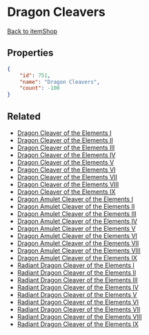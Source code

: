 # Dragon Cleavers

<no description available>

[Back to itemShop](../item-shops.md)

## Properties

```json
{
    "id": 751,
    "name": "Dragon Cleavers",
    "count": -100
}
```

## Related

- [Dragon Cleaver of the Elements I](../items/20981-dragon-cleaver-of-the-elements-i.md)
- [Dragon Cleaver of the Elements II](../items/20982-dragon-cleaver-of-the-elements-ii.md)
- [Dragon Cleaver of the Elements III](../items/20983-dragon-cleaver-of-the-elements-iii.md)
- [Dragon Cleaver of the Elements IV](../items/20984-dragon-cleaver-of-the-elements-iv.md)
- [Dragon Cleaver of the Elements V](../items/20985-dragon-cleaver-of-the-elements-v.md)
- [Dragon Cleaver of the Elements VI](../items/20986-dragon-cleaver-of-the-elements-vi.md)
- [Dragon Cleaver of the Elements VII](../items/20987-dragon-cleaver-of-the-elements-vii.md)
- [Dragon Cleaver of the Elements VIII](../items/20988-dragon-cleaver-of-the-elements-viii.md)
- [Dragon Cleaver of the Elements IX](../items/20989-dragon-cleaver-of-the-elements-ix.md)
- [Dragon Amulet Cleaver of the Elements I](../items/20990-dragon-amulet-cleaver-of-the-elements-i.md)
- [Dragon Amulet Cleaver of the Elements II](../items/20991-dragon-amulet-cleaver-of-the-elements-ii.md)
- [Dragon Amulet Cleaver of the Elements III](../items/20992-dragon-amulet-cleaver-of-the-elements-iii.md)
- [Dragon Amulet Cleaver of the Elements IV](../items/20993-dragon-amulet-cleaver-of-the-elements-iv.md)
- [Dragon Amulet Cleaver of the Elements V](../items/20994-dragon-amulet-cleaver-of-the-elements-v.md)
- [Dragon Amulet Cleaver of the Elements VI](../items/20995-dragon-amulet-cleaver-of-the-elements-vi.md)
- [Dragon Amulet Cleaver of the Elements VII](../items/20996-dragon-amulet-cleaver-of-the-elements-vii.md)
- [Dragon Amulet Cleaver of the Elements VIII](../items/20997-dragon-amulet-cleaver-of-the-elements-viii.md)
- [Dragon Amulet Cleaver of the Elements IX](../items/20998-dragon-amulet-cleaver-of-the-elements-ix.md)
- [Radiant Dragon Cleaver of the Elements I](../items/20999-radiant-dragon-cleaver-of-the-elements-i.md)
- [Radiant Dragon Cleaver of the Elements II](../items/21000-radiant-dragon-cleaver-of-the-elements-ii.md)
- [Radiant Dragon Cleaver of the Elements III](../items/21001-radiant-dragon-cleaver-of-the-elements-iii.md)
- [Radiant Dragon Cleaver of the Elements IV](../items/21002-radiant-dragon-cleaver-of-the-elements-iv.md)
- [Radiant Dragon Cleaver of the Elements V](../items/21003-radiant-dragon-cleaver-of-the-elements-v.md)
- [Radiant Dragon Cleaver of the Elements VI](../items/21004-radiant-dragon-cleaver-of-the-elements-vi.md)
- [Radiant Dragon Cleaver of the Elements VII](../items/21005-radiant-dragon-cleaver-of-the-elements-vii.md)
- [Radiant Dragon Cleaver of the Elements VIII](../items/21006-radiant-dragon-cleaver-of-the-elements-viii.md)
- [Radiant Dragon Cleaver of the Elements IX](../items/21007-radiant-dragon-cleaver-of-the-elements-ix.md)

